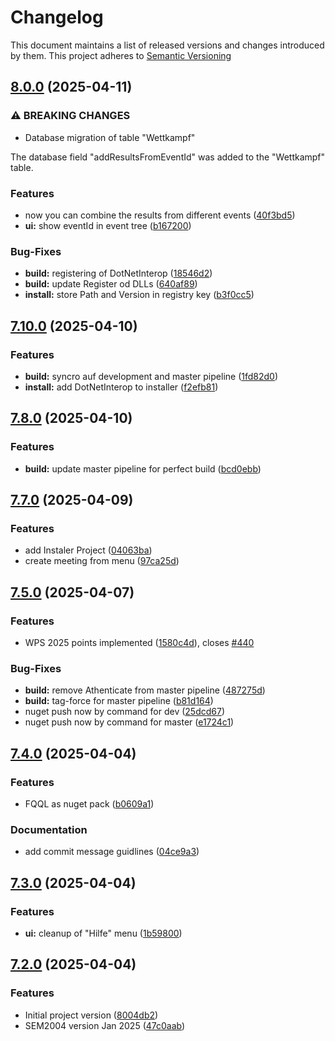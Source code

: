 # Changelog

This document maintains a list of released versions and changes introduced by them.
This project adheres to [Semantic Versioning](https://semver.org/spec/v2.0.0.html)

## [8.0.0](https://dev.azure.com/titanium-sportservice/SPORT_SWM_SEM2004/_git/SPORT_SWM_SEM2004/compare/v7.10.0...v8.0.0) (2025-04-11)


### ⚠ BREAKING CHANGES

* Database migration of table "Wettkampf"

The database field "addResultsFromEventId" was added to the
"Wettkampf" table.

### Features

* now you can combine the results from different events ([40f3bd5](https://dev.azure.com/titanium-sportservice/SPORT_SWM_SEM2004/_git/SPORT_SWM_SEM2004/commit/40f3bd5ac7dd733748ddd70edbf1e4a6c6a00ca6))
* **ui:** show eventId in event tree ([b167200](https://dev.azure.com/titanium-sportservice/SPORT_SWM_SEM2004/_git/SPORT_SWM_SEM2004/commit/b167200afb85ef5b7337f2baeee05f88876a54ba))


### Bug-Fixes

* **build:** registering of DotNetInterop ([18546d2](https://dev.azure.com/titanium-sportservice/SPORT_SWM_SEM2004/_git/SPORT_SWM_SEM2004/commit/18546d29504bbd4ef76df4223cceaf369f3a6c1b))
* **build:** update Register od DLLs ([640af89](https://dev.azure.com/titanium-sportservice/SPORT_SWM_SEM2004/_git/SPORT_SWM_SEM2004/commit/640af895a94cf96bc5a1103a68490e121b13b9ca))
* **install:** store Path and Version in registry key ([b3f0cc5](https://dev.azure.com/titanium-sportservice/SPORT_SWM_SEM2004/_git/SPORT_SWM_SEM2004/commit/b3f0cc5ca5d343f7e73cd4a994bc4659fe1dc09e))

## [7.10.0](https://dev.azure.com/titanium-sportservice/SPORT_SWM_SEM2004/_git/SPORT_SWM_SEM2004/compare/v7.8.0...v7.10.0) (2025-04-10)


### Features

* **build:** syncro auf development and master pipeline ([1fd82d0](https://dev.azure.com/titanium-sportservice/SPORT_SWM_SEM2004/_git/SPORT_SWM_SEM2004/commit/1fd82d0774ae1a41b10eae78373314d85bd03598))
* **install:** add DotNetInterop to installer ([f2efb81](https://dev.azure.com/titanium-sportservice/SPORT_SWM_SEM2004/_git/SPORT_SWM_SEM2004/commit/f2efb817f6435b952669d57e04b978ed6f3fc2dd))

## [7.8.0](https://dev.azure.com/titanium-sportservice/SPORT_SWM_SEM2004/_git/SPORT_SWM_SEM2004/compare/v7.7.0...v7.8.0) (2025-04-10)


### Features

* **build:**  update master pipeline for perfect build ([bcd0ebb](https://dev.azure.com/titanium-sportservice/SPORT_SWM_SEM2004/_git/SPORT_SWM_SEM2004/commit/bcd0ebb1aad43ce13f4eaef1797c8094a488297f))

## [7.7.0](https://dev.azure.com/titanium-sportservice/SPORT_SWM_SEM2004/_git/SPORT_SWM_SEM2004/compare/v7.5.0...v7.7.0) (2025-04-09)


### Features

* add Instaler Project ([04063ba](https://dev.azure.com/titanium-sportservice/SPORT_SWM_SEM2004/_git/SPORT_SWM_SEM2004/commit/04063baab12aa4186d1b25d930e6f7e13193a1b7))
* create meeting from menu ([97ca25d](https://dev.azure.com/titanium-sportservice/SPORT_SWM_SEM2004/_git/SPORT_SWM_SEM2004/commit/97ca25d0d6348878aa7311083c052f8f1d7633d5))

## [7.5.0](https://dev.azure.com/titanium-sportservice/SPORT_SWM_SEM2004/_git/SPORT_SWM_SEM2004/compare/v7.4.0...v7.5.0) (2025-04-07)


### Features

* WPS 2025 points implemented ([1580c4d](https://dev.azure.com/titanium-sportservice/SPORT_SWM_SEM2004/_git/SPORT_SWM_SEM2004/commit/1580c4dca08d1d632fc8930098a62c5a677466e0)), closes [#440](https://dev.azure.com/titanium-sportservice/SPORT_SWM_SEM2004/_git/SPORT_SWM_SEM2004/issues/440)


### Bug-Fixes

* **build:** remove Athenticate from master pipeline ([487275d](https://dev.azure.com/titanium-sportservice/SPORT_SWM_SEM2004/_git/SPORT_SWM_SEM2004/commit/487275d6b8c72a47ed3e7f67e043e1fade11245b))
* **build:** tag-force for master pipeline ([b81d164](https://dev.azure.com/titanium-sportservice/SPORT_SWM_SEM2004/_git/SPORT_SWM_SEM2004/commit/b81d1642fb12143a1c3d9085647d1e848ef6ab6d))
* nuget push now by command for dev ([25dcd67](https://dev.azure.com/titanium-sportservice/SPORT_SWM_SEM2004/_git/SPORT_SWM_SEM2004/commit/25dcd67a2e58af3116c268cf9b02bd20dacce042))
* nuget push now by command for master ([e1724c1](https://dev.azure.com/titanium-sportservice/SPORT_SWM_SEM2004/_git/SPORT_SWM_SEM2004/commit/e1724c1f373a588f805a4863e2cebd827e2d75fd))

## [7.4.0](https://dev.azure.com/titanium-sportservice/SPORT_SWM_SEM2004/_git/SPORT_SWM_SEM2004/compare/v7.3.0...v7.4.0) (2025-04-04)


### Features

* FQQL as nuget pack ([b0609a1](https://dev.azure.com/titanium-sportservice/SPORT_SWM_SEM2004/_git/SPORT_SWM_SEM2004/commit/b0609a14d66758386bbeac45f3589624d1b7a50a))


### Documentation

* add commit message guidlines ([04ce9a3](https://dev.azure.com/titanium-sportservice/SPORT_SWM_SEM2004/_git/SPORT_SWM_SEM2004/commit/04ce9a394cad29809ddb778ad3c14ce6235e03eb))

## [7.3.0](https://dev.azure.com/titanium-sportservice/SPORT_SWM_SEM2004/_git/SPORT_SWM_SEM2004/compare/v7.2.0...v7.3.0) (2025-04-04)


### Features

* **ui:** cleanup of "Hilfe" menu ([1b59800](https://dev.azure.com/titanium-sportservice/SPORT_SWM_SEM2004/_git/SPORT_SWM_SEM2004/commit/1b59800bf2fd8afef7939814c7019f2b8abbda91))

## [7.2.0](https://dev.azure.com/titanium-sportservice/SPORT_SWM_SEM2004/_git/SPORT_SWM_SEM2004/compare/8004db2bb7ef4412ffb89db3a165952b028a8bd0...v7.2.0) (2025-04-04)


### Features

* Initial project version ([8004db2](https://dev.azure.com/titanium-sportservice/SPORT_SWM_SEM2004/_git/SPORT_SWM_SEM2004/commit/8004db2bb7ef4412ffb89db3a165952b028a8bd0))
* SEM2004 version Jan 2025 ([47c0aab](https://dev.azure.com/titanium-sportservice/SPORT_SWM_SEM2004/_git/SPORT_SWM_SEM2004/commit/47c0aab45df89b8991994d23b33ea0e704567a28))
